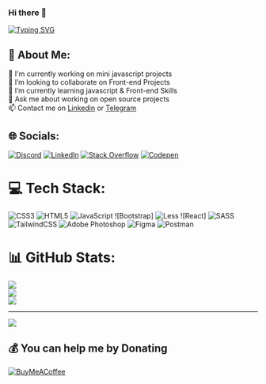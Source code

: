 ### Hi there 👋

[![Typing SVG](https://readme-typing-svg.herokuapp.com?color=%2337FFE2&size=24&width=600&lines=Welcome+To+Samira+Rostami's++GitHub+Profile)](https://git.io/typing-svg)

<!--
**aaramiss/aaramiss** is a ✨ _special_ ✨ repository because its `README.md` (this file) appears on your GitHub profile.

Here are some ideas to get you started:

- 🔭 I’m currently working on ...
- 🌱 I’m currently learning ...
- 👯 I’m looking to collaborate on ...
- 🤔 I’m looking for help with ...
- 💬 Ask me about ...
- 📫 How to reach me: ...
- 😄 Pronouns: ...
- ⚡ Fun fact: ...
-->
## 💫 About Me:
🔭 I'm currently working on mini javascript projects<br>
👯 I’m looking to collaborate on Front-end Projects<br>
🌱 I’m currently learning javascript & Front-end Skills<br>
💬 Ask me about working on open source projects<br>
📫 Contact me on <a href="https://www.linkedin.com/in/samira-rostamizade/" title="Linkedin">Linkedin</a> or  <a href="https://t.me/samirarostamizade" title="Telegram">Telegram</a>

## 🌐 Socials:
[![Discord](https://img.shields.io/badge/Discord-%237289DA.svg?logo=discord&logoColor=white)](https://discord.gg/samira0100) 
[![LinkedIn](https://img.shields.io/badge/LinkedIn-%230077B5.svg?logo=linkedin&logoColor=white)](https://linkedin.com/in/samira-rostamizade) 
[![Stack Overflow](https://img.shields.io/badge/-Stackoverflow-FE7A16?logo=stack-overflow&logoColor=white)](https://stackoverflow.com/users/8309078/samira-rostami-zade) 
[![Codepen](https://img.shields.io/badge/Codepen-000000?style=for-the-badge&logo=codepen&logoColor=white)](https://codepen.io/aaramiss) 

# 💻 Tech Stack:
![CSS3](https://img.shields.io/badge/css3-%231572B6.svg?style=for-the-badge&logo=css3&logoColor=white) ![HTML5](https://img.shields.io/badge/html5-%23E34F26.svg?style=for-the-badge&logo=html5&logoColor=white) ![JavaScript](https://img.shields.io/badge/javascript-%23323330.svg?style=for-the-badge&logo=javascript&logoColor=%23F7DF1E) ![Bootstrap] ![Less](https://img.shields.io/badge/less-2B4C80?style=for-the-badge&logo=less&logoColor=white) ![React] ![SASS](https://img.shields.io/badge/SASS-hotpink.svg?style=for-the-badge&logo=SASS&logoColor=white) ![TailwindCSS](https://img.shields.io/badge/adobeillustrator-%23FF9A00.svg?style=for-the-badge&logo=adobeillustrator&logoColor=white) ![Adobe Photoshop](https://img.shields.io/badge/adobephotoshop-%2331A8FF.svg?style=for-the-badge&logo=adobephotoshop&logoColor=white) 	![Figma](https://img.shields.io/badge/figma-%23F24E1E.svg?style=for-the-badge&logo=figma&logoColor=white) ![Postman](https://img.shields.io/badge/jira-%230A0FFF.svg?style=for-the-badge&logo=jira&logoColor=white)

# 📊 GitHub Stats:
![](https://github-readme-stats.vercel.app/api?username=araamiss&theme=tokyonight&hide_border=false&include_all_commits=true&count_private=false)<br/>
![](https://github-readme-streak-stats.herokuapp.com/?user=araamiss&theme=tokyonight&hide_border=false)<br/>
![](https://github-readme-stats.vercel.app/api/top-langs/?username=araamiss&theme=tokyonight&hide_border=false&include_all_commits=true&count_private=false&layout=compact)

---
[![](https://visitcount.itsvg.in/api?id=araamiss&icon=5&color=0)](https://visitcount.itsvg.in)

  ## 💰 You can help me by Donating
  [![BuyMeACoffee](https://img.shields.io/badge/Buy%20Me%20a%20Coffee-ffdd00?style=for-the-badge&logo=buy-me-a-coffee&logoColor=black)](https://buymeacoffee.com/samiramiss)
